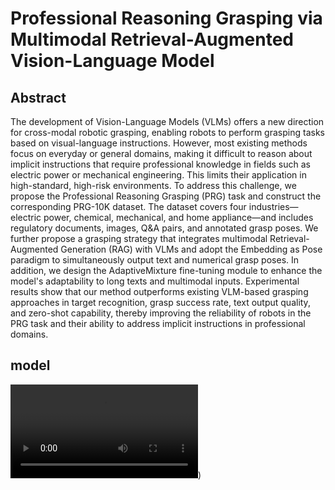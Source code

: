 # Professional Reasoning Grasping via Multimodal Retrieval-Augmented Vision-Language Model

## Abstract
  The development of Vision-Language Models (VLMs) offers a new direction for cross-modal robotic grasping, enabling robots to perform grasping tasks based on visual-language instructions. 
However, most existing methods focus on everyday or general domains, making it difficult to reason about implicit instructions that require professional knowledge in fields such as electric power or mechanical engineering. 
This limits their application in high-standard, high-risk environments. 
To address this challenge, we propose the Professional Reasoning Grasping (PRG) task and construct the corresponding PRG-10K dataset. 
The dataset covers four industries—electric power, chemical, mechanical, and home appliance—and includes regulatory documents, images, Q\&A pairs, and annotated grasp poses. 
We further propose a grasping strategy that integrates multimodal Retrieval-Augmented Generation (RAG) with VLMs and adopt the Embedding as Pose paradigm to simultaneously output text and numerical grasp poses. 
In addition, we design the AdaptiveMixture fine-tuning module to enhance the model's adaptability to long texts and multimodal inputs. 
Experimental results show that our method outperforms existing VLM-based grasping approaches in target recognition, grasp success rate, text output quality, and zero-shot capability, thereby improving the reliability of robots in the PRG task and their ability to address implicit instructions in professional domains. 

## model
![Model introduction and real machine experiments](https://github.com/Professional-Reasoning-Grasping/PRG/blob/main/image/video.mp4))
